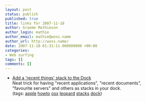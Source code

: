 ```yaml
---
layout: post
status: publish
published: true
title: links for 2007-11-18
author: Graeme Mathieson
author_login: mathie
author_email: mathie@woss.name
author_url: http://woss.name/
date: 2007-11-18 01:31:11.000000000 +00:00
categories:
- Web surfing
tags: []
comments: []
---
```

<ul class="delicious">
	<li>
		<div class="delicious-link"><a href="http://www.macosxhints.com/article.php?story=20071101055329470">Add a 'recent things' stack to the Dock</a></div>
		<div class="delicious-extended">Neat trick for having "recent applications", "recent documents", "favourite servers" and others as stacks in your dock.</div>
		<div class="delicious-tags">(tags: <a href="http://del.icio.us/mathie/apple">apple</a> <a href="http://del.icio.us/mathie/howto">howto</a> <a href="http://del.icio.us/mathie/osx">osx</a> <a href="http://del.icio.us/mathie/leopard">leopard</a> <a href="http://del.icio.us/mathie/stacks">stacks</a> <a href="http://del.icio.us/mathie/dock">dock</a>)</div>
	</li>
</ul>
